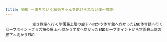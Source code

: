 ```yaml
---
title: 姉撮 ～堕ちていくお姉ちゃんを助けられない僕～攻略
---
```


                空き教室へ行く学園最上階の廊下へ向かう体育館へ向かったEND体育館へ行くセーブポイントクラス棟の屋上へ向かう学食へ向かったENDセーブポイントから学園最上階の廊下へ向かうEND
              
